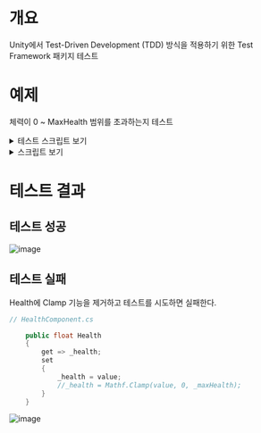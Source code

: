 # 개요
Unity에서 Test-Driven Development (TDD) 방식을 적용하기 위한 Test Framework 패키지 테스트

# 예제
체력이 0 ~ MaxHealth 범위를 초과하는지 테스트
<details>
<summary> 테스트 스크립트 보기 </summary>

```csharp
// TestHealthComponent.cs

namespace TestHealthComponent
{
    public class TestHealthInterface : TestHealthInterface<HealthComponent> { }
}

// TestHealthInterface.cs

using NUnit.Framework;
using UnityEngine;

public class TestHealthInterface<T> where T : MonoBehaviour, IHealth
{
    /// <summary>
    /// 체력이 0 ~ MaxHealth 범위를 초과하는지 확인
    /// </summary>
    [Test, Category("Interface")]
    public void SetHealth()
    {
        ... 생략

        /* Set Health */
        // Health <= 0
        testHealthRatios = new float[] { 0f, -1f, -2f };
        foreach (var testHealthRatio in testHealthRatios)
        {
            // IHealth healthInterface
            float testHealth = healthInterface.MaxHealth * testHealthRatio;
            healthInterface.Health = testHealth;
            Assert.Zero(healthInterface.Health, "Health 값이 음수로 설정되었습니다");
        }
        
        // Health >= MaxHealth
        testHealthRatios = new float[] { 1f, 3f, 5f };
        foreach (var testHealthRatio in testHealthRatios)
        {
            float testHealth = healthInterface.MaxHealth * testHealthRatio;
            healthInterface.Health = testHealth;
            Assert.AreEqual(healthInterface.MaxHealth, healthInterface.Health, "Health 값이 MaxHealth를 초과하여 설정되었습니다");
        }
    }

    ... 생략
}

```
</details>

<details>
<summary> 스크립트 보기 </summary>

```csharp
// IHealth.cs

using System;

public interface IHealth
{
    event Action<float> OnHealthUpdated;
    float Health { get; set; }
    float MaxHealth { get; set; }
}

// HealthComponent.cs

using System;
using UnityEngine;

public class HealthComponent : MonoBehaviour, IHealth
{
    float _health;
    [SerializeField] float _maxHealth = 100f;
    [SerializeField, Range(0, 1)] float _initHealthRatio = 1f;

    // 이벤트 함수
    void OnEnable()
    {
        Health = MaxHealth * _initHealthRatio;
    }
    
    // Public 메서드
    public void ApplyDamage(float damage)
    {
        Health -= damage;
    }

    /* 인터페이스 */
    // IHealth
    public event Action<float> OnHealthUpdated;

    public float Health
    {
        get => _health;
        set
        {
            _health = Mathf.Clamp(value, 0, _maxHealth);
        }
    }
    public float MaxHealth
    {
        get => _maxHealth;
        set => _maxHealth = value;
    }
}

```
</details>

# 테스트 결과
## 테스트 성공

![image](https://github.com/Eu4ng/unity-test-framework/assets/59055049/0126c9d2-a856-4e70-a565-221cc6326734)

## 테스트 실패
Health에 Clamp 기능을 제거하고 테스트를 시도하면 실패한다.

```csharp
// HealthComponent.cs

    public float Health
    {
        get => _health;
        set
        {
            _health = value;
            //_health = Mathf.Clamp(value, 0, _maxHealth);
        }
    }
```

![image](https://github.com/Eu4ng/unity-test-framework/assets/59055049/605f7cf9-4ab7-430d-ad19-3310a12d02b2)
